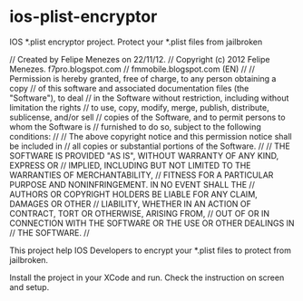 ios-plist-encryptor
===================

IOS *.plist encryptor project. Protect your *.plist files from jailbroken

//  Created by Felipe Menezes on 22/11/12.
//  Copyright (c) 2012 Felipe Menezes. f7pro.blogspot.com // fmmobile.blogspot.com (EN)
//
// Permission is hereby granted, free of charge, to any person obtaining a copy
// of this software and associated documentation files (the "Software"), to deal
// in the Software without restriction, including without limitation the rights
// to use, copy, modify, merge, publish, distribute, sublicense, and/or sell
// copies of the Software, and to permit persons to whom the Software is
// furnished to do so, subject to the following conditions:
//
// The above copyright notice and this permission notice shall be included in
// all copies or substantial portions of the Software.
//
// THE SOFTWARE IS PROVIDED "AS IS", WITHOUT WARRANTY OF ANY KIND, EXPRESS OR
// IMPLIED, INCLUDING BUT NOT LIMITED TO THE WARRANTIES OF MERCHANTABILITY,
// FITNESS FOR A PARTICULAR PURPOSE AND NONINFRINGEMENT. IN NO EVENT SHALL THE
// AUTHORS OR COPYRIGHT HOLDERS BE LIABLE FOR ANY CLAIM, DAMAGES OR OTHER
// LIABILITY, WHETHER IN AN ACTION OF CONTRACT, TORT OR OTHERWISE, ARISING FROM,
// OUT OF OR IN CONNECTION WITH THE SOFTWARE OR THE USE OR OTHER DEALINGS IN
// THE SOFTWARE.
//

This project help IOS Developers to encrypt your *.plist files to protect from jailbroken. 

Install the project in your XCode and run. Check the instruction on screen and setup. 
